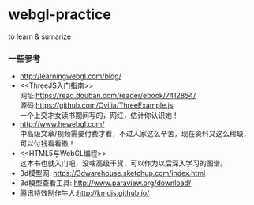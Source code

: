 # webgl-practice
to learn &amp; sumarize

### 一些参考
* http://learningwebgl.com/blog/
* \<\<ThreeJS入门指南\>\>  
  网址:https://read.douban.com/reader/ebook/7412854/  
  源码:https://github.com/Ovilia/ThreeExample.js  
  一个上交才女读书期间写的，网红，估计你认识她！
* http://www.hewebgl.com/  
  中高级文章/视频需要付费才看，不过人家这么辛苦，现在资料又这么稀缺，可以付钱看看撒！  
* \<\<HTML5与WebGL编程\>\>  
  这本书也就入门吧，没啥高级干货，可以作为以后深入学习的图谱。
* 3d模型网: https://3dwarehouse.sketchup.com/index.html
* 3d模型查看工具: http://www.paraview.org/download/
* 腾讯特效制作牛人:http://kmdjs.github.io/
